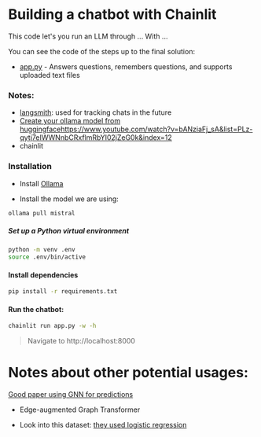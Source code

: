 # Building a chatbot with Chainlit

This code let's you run an LLM through ... With ...

You can see the code of the steps up to the final solution:

- [app.py](app.py) - Answers questions, remembers questions, and supports uploaded text files

### Notes:

- [langsmith](https://www.youtube.com/results?search_query=langsmith): used for tracking chats in the future
- [Create your ollama model from huggingface]()https://www.youtube.com/watch?v=bANziaFj_sA&list=PLz-qytj7eIWWNnbCRxflmRbYI02jZeG0k&index=12
- chainlit

### Installation

- Install [Ollama](https://ollama.com/)

- Install the model we are using:

```bash
ollama pull mistral
```

##### Set up a Python virtual environment

```bash
python -m venv .env
source .env/bin/active
```

#### Install dependencies

```bash
pip install -r requirements.txt
```

#### Run the chatbot:

```bash
chainlit run app.py -w -h
```

> Navigate to http://localhost:8000

# Notes about other potential usages:

[Good paper using GNN for predictions](https://arxiv.org/pdf/2105.11537.pdf)

- Edge-augmented Graph Transformer

- Look into this dataset: [they used logistic regression](https://news.crunchbase.com/venture/vc-success-prediction-crunchbase-data-mason-lender/)
